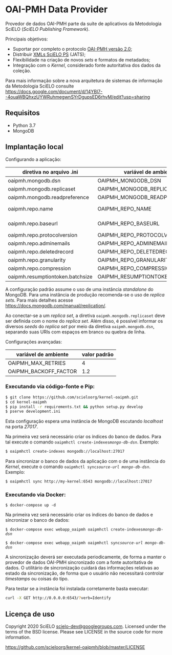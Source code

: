 # OAI-PMH Data Provider

Provedor de dados OAI-PMH parte da suíte de aplicativos da Metodologia SciELO
(_SciELO Publishing Framework_).

Principais objetivos:

* Suportar por completo o protocolo [OAI-PMH versão 2.0](https://www.openarchives.org/OAI/openarchivesprotocol.html);
* Distribuir [XMLs SciELO PS](https://scielo.readthedocs.io/projects/scielo-publishing-schema/) (JATS);
* Flexibilidade na criação de novos _sets_ e formatos de metadados;
* Integração com o _Kernel_, considerado fonte autoritativa dos dados da coleção.

Para mais informação sobre a nova arquitetura de sistemas de informação da
Metodologia SciELO consulte https://docs.google.com/document/d/14YBl7--4ouaWBQhxzUYWRuhmegwnSYrDgupsED6rhvM/edit?usp=sharing


## Requisitos

* Python 3.7
* MongoDB


## Implantação local

Configurando a aplicação:


diretiva no arquivo .ini         | variável de ambiente             | valor padrão
---------------------------------|----------------------------------|--------------------
oaipmh.mongodb.dsn               | OAIPMH_MONGODB_DSN               | mongodb://db:27017
oaipmh.mongodb.replicaset        | OAIPMH_MONGODB_REPLICASET        |
oaipmh.mongodb.readpreference    | OAIPMH_MONGODB_READPREFERENCE    | secondaryPreferred
oaipmh.repo.name                 | OAIPMH_REPO_NAME                 | SciELO - Scientific Electronic Library Online
oaipmh.repo.baseurl              | OAIPMH_REPO_BASEURL              | http://www.scielo.br/oai/scielo-oai.php
oaipmh.repo.protocolversion      | OAIPMH_REPO_PROTOCOLVERSION      | 2.0
oaipmh.repo.adminemails          | OAIPMH_REPO_ADMINEMAILS          | scielo@scielo.org
oaipmh.repo.deletedrecord        | OAIPMH_REPO_DELETEDRECORD        | no
oaipmh.repo.granularity          | OAIPMH_REPO_GRANULARITY          | YYYY-MM-DDThh:mm:ssZ
oaipmh.repo.compression          | OAIPMH_REPO_COMPRESSION          | identity
oaipmh.resumptiontoken.batchsize | OAIPMH_RESUMPTIONTOKEN_BATCHSIZE | 100


A configuração padrão assume o uso de uma instância *standalone* do MongoDB. Para
uma instância de produção recomenda-se o uso de *replica sets*. Para mais detalhes
acesse https://docs.mongodb.com/manual/replication/.

Ao conectar-se a um *replica set*, a diretiva `oaipmh.mongodb.replicaset`
deve ser definida com o nome do *replica set*. Além disso, é possível informar os diversos
*seeds* do *replica set* por meio da diretiva `oaipmh.mongodb.dsn`,
separando suas URIs com espaços em branco ou quebra de linha.


Configurações avançadas:


variável de ambiente  | valor padrão
----------------------|-------------
OAIPMH_MAX_RETRIES    | 4
OAIPMH_BACKOFF_FACTOR | 1.2


### Executando via código-fonte e Pip:

```bash
$ git clone https://github.com/scieloorg/kernel-oaipmh.git
$ cd kernel-oaipmh
$ pip install -r requirements.txt && python setup.py develop
$ pserve development.ini
```

Esta configuração espera uma instância de MongoDB escutando *localhost* na
porta *27017*.

Na primeira vez será necessário criar os índices do banco de dados. Para tal
execute o comando `oaipmhctl create-indexes`*`mongo-db-dsn`*. Exemplo:

```bash
$ oaipmhctl create-indexes mongodb://localhost:27017
```


Para sincronizar o banco de dados da aplicação com o de uma instância do
_Kernel_, execute o comando `oaipmhctl sync`*`source-url mongo-db-dsn`*. Exemplo:

```bash
$ oaipmhctl sync http://my-kernel:6543 mongodb://localhost:27017
```


### Executando via Docker:

`$ docker-compose up -d`

Na primeira vez será necessário criar os índices do banco de dados e
sincronizar o banco de dados:

`$ docker-compose exec webapp_oaipmh oaipmhctl create-indexes`*`mongo-db-dsn`*

`$ docker-compose exec webapp_oaipmh oaipmhctl sync`*`source-url mongo-db-dsn`*


A sincronização deverá ser executada periodicamente, de forma a manter o provedor
de dados OAI-PMH sincronizado com a fonte autoritativa de dados. O utilitário de
sincronização cuidará das informações relativas ao estado da sincronização, de
forma que o usuário não necessitará controlar _timestamps_ ou coisas do tipo.


Para testar se a instância foi instalada corretamente basta executar:

```bash
curl -X GET http://0.0.0.0:6543/?verb=Identify
```


## Licença de uso

Copyright 2020 SciELO <scielo-dev@googlegroups.com>. Licensed under the terms
of the BSD license. Please see LICENSE in the source code for more
information.

https://github.com/scieloorg/kernel-oaipmh/blob/master/LICENSE

